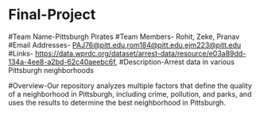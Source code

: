 # Final-Project
#Team Name-Pittsburgh Pirates
#Team Members- Rohit, Zeke, Pranav
#Email Addresses- PAJ76@pitt.edu,rom184@pitt.edu,ejm223@pitt.edu
#Links- https://data.wprdc.org/dataset/arrest-data/resource/e03a89dd-134a-4ee8-a2bd-62c40aeebc6f,
#Description-Arrest data in various Pittsburgh neighborhoods

#Overview-Our repository analyzes multiple factors that define the quality of a neighborhood in Pittsburgh, including crime, pollution, and parks, and uses the results to determine the best
neighborhood in Pittsburgh.
